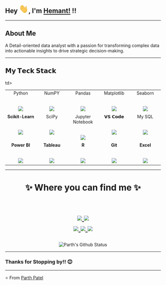 ## Hey <img src="https://raw.githubusercontent.com/parth-27/parth-27/master/Hi.gif" width="30px">, I'm [Hemant!](https://github.com/hemant1491) !!

</h2>

<hr/>

## About Me

A Detail-oriented data analyst with a passion for transforming complex data into actionable insights to drive strategic decision-making.

<hr/>

## 𝗠𝘆 𝗧𝗲𝗰𝗸 𝗦𝘁𝗮𝗰𝗸

<table>
  <tbody>
    <tr valign="top">
      <td width="20%" align="center">
        <span>Python</span><br><br><br>
        <img height="64px" src="https://cdn.svgporn.com/logos/python.svg">
      </td>
      <td width="20%" align="center">
        <span>NumPY</span><br><br><br>
        <img height="64px" src="https://cdn.svgporn.com/logos/numpy.svg">
      </td>
      <td width="20%" align="center">
        <span>Pandas</span><br><br><br>
        <img height="64px" src="https://cdn.svgporn.com/logos/pandas-icon.svg">
      </td>
      <td width="20%" align="center">
        <span>Matplotlib</span><br><br><br>
        <img height="64px" src="https://cdn.svgporn.com/logos/matplotlib-icon.svg">
      </td>
      <td width="20%" align="center">
        <span>Seaborn</span><br><br><br>
        <img height="64px" src="https://cdn.svgporn.com/logos/seaborn-icon.svg">
      </td>td>
    </tr>
    <tr valign="top">
      <td width="20%" align="center">
        <span><strong>Scikit-Learn</strong>
        </span><br><br><br>
        <img height="64px" src="https://icon.icepanel.io/Technology/svg/scikit-learn.svg">
      </td>
     <td width="20%" align="center">
        <span>SciPy</span><br><br><br>
        <img height="64px" src="https://upload.wikimedia.org/wikipedia/commons/b/b2/SCIPY_2.svg">
      </td>
      <td width="20%" align="center">
        <span>Jupyter Notebook</span><br><br><br>
        <img height="64px" src="https://cdn.svgporn.com/logos/jupyter.svg">
      </td>
      <td width="20%" align="center">
        <span>𝗩𝗦 𝗖𝗼𝗱𝗲</span><br><br><br>
        <img height="64px" src="https://cdn.svgporn.com/logos/visual-studio-code.svg">
      </td>
      <td width="20%" align="center">
        <span>My SQL</span><br><br><br>
        <img height="64px" src="https://cdn.svgporn.com/logos/mysql.svg">
      </td>
    </tr>
    <tr valign="top">
      <td width="20%" align="center">
        <span><strong>Power BI</strong></span><br><br><br>
        <img height="64px" src="https://cdn.svgporn.com/logos/microsoft-power-bi.svg">
      </td>
      <td width="20%" align="center">
        <span><strong>Tableau</strong></span><br><br><br>
        <img height="64px" src="https://cdn.svgporn.com/logos/tableau-icon.svg">
      </td>
      <td width="20%" align="center">
        <span><strong>R</strong></span><br><br><br>
        <img height="64px" src="https://upload.wikimedia.org/wikipedia/commons/1/1b/R_logo.svg">
      </td>
      <td width="20%" align="center">
        <span><strong>Git</strong></span><br><br><br>
        <img height="64px" src="https://cdn.svgporn.com/logos/git-icon.svg">
      </td>
      <td width="20%" align="center">
        <span><strong>Excel</strong></span><br><br><br>
        <img height="64px" src="https://upload.wikimedia.org/wikipedia/commons/3/34/Microsoft_Office_Excel_%282019%E2%80%93present%29.svg">
      </td>
    </tr>
  </tbody>
</table>
<hr>

<h1 align="center">
✨ Where you can find me ✨
  
  <!-- https://img.shields.io/badge/Linkedin-Parth Patel-blue&?style=social&logo=linkedin -->

  <!-- https://img.shields.io/badge/Github-Parth%20Patel-black&?style=social&logo=Github -->

  <!-- https://img.shields.io/badge/Facebook-Parth%20Patel-darkblue&?style=social&logo=Facebook -->

  <!-- https://img.shields.io/badge/Instagram-parth.__.27-red&?style=social&logo=Instagram -->

  <!-- https://img.shields.io/badge/Twitter-Parth%20Patel-blue&?style=social&logo=Twitter -->

<p align="center">
  <br/>
  <a href="https://www.linkedin.com/in/parth-patel-313a40198/">
    <img src="https://img.shields.io/badge/LinkedIn-%230077B5.svg?&style=flat-square&logo=linkedin&logoColor=white">
  </a>
  
  <a href="https://github.com/parth-27">
    <img src="https://img.shields.io/badge/Github-%230A0A0A.svg?&style=flat-square&logo=Github&logoColor=white">  
  </a>


  <br/>
  <a href="https://www.facebook.com/profile.php?id=100026103873514">
    <img src="https://img.shields.io/badge/Facebook-%231877F2.svg?&style=flat-square&logo=facebook&logoColor=white">  
  </a>
 
  <a href="https://www.instagram.com/parth._.27/">
    <img src="https://img.shields.io/badge/Instagram-%23E4405F.svg?&style=flat-square&logo=instagram&logoColor=white">
  </a>

  <a href="https://twitter.com/parthpatel_27">
    <img src="https://img.shields.io/badge/twitter-%230077D4.svg?&style=flat-square&logo=twitter&logoColor=white">
  </a>
</p>
</h1>

<div align = "center">

![Parth's Github Status](https://github-readme-stats.vercel.app/api?username=parth-27&show_icons=true&title_color=3793c4&icon_color=ffbb00&text_color=ffffff&bg_color=000000)

<hr>

</div>

<h3>Thanks for Stopping by!! 😊</h3>


---
⭐️ From [Parth Patel](https://github.com/hemant1491) 
